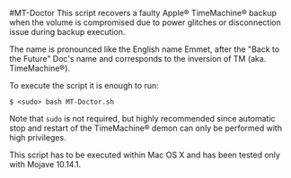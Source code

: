 #MT-Doctor
This script recovers a faulty Apple® TimeMachine® backup when the volume is compromised due to power glitches or disconnection issue during backup execution.

The name is pronounced like the English name Emmet, after the "Back to the Future" Doc's name and corresponds to the inversion of TM (aka. TimeMachine®).

To execute the script it is enough to run:

```
$ <sudo> bash MT-Doctor.sh
```

Note that `sudo` is not required, but highly recommended since automatic stop and restart of the TimeMachine® demon can only be performed with high privileges.

This script has to be executed within Mac OS X and has been tested only with Mojave 10.14.1.